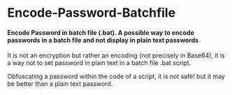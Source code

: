 # Encode-Password-Batchfile
#### Encode Password in batch file (.bat). A possible way to encode passwords in a batch file and not display in plain text passwords

It is not an encryption but rather an encoding (not precisely in Base64), it is a way not to set password in plain text in a batch file .bat script. 

Obfuscating a password within the code of a script, it is not safe! but it may be better than a plain text password.